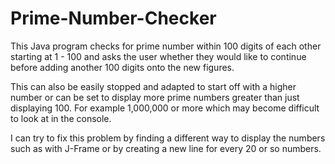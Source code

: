 # Prime-Number-Checker
This Java program checks for prime number within 100 digits of each other starting at 1 - 100 and asks the user whether they would like to continue before adding another 100 digits onto the new figures. 

This can also be easily stopped and adapted to start off with a higher number or can be set to display more prime numbers greater than just displaying 100. For example 1,000,000 or more which may become difficult to look at in the console. 

I can try to fix this problem by finding a different way to display the numbers such as with J-Frame or by creating a new line for every 20 or so numbers.
